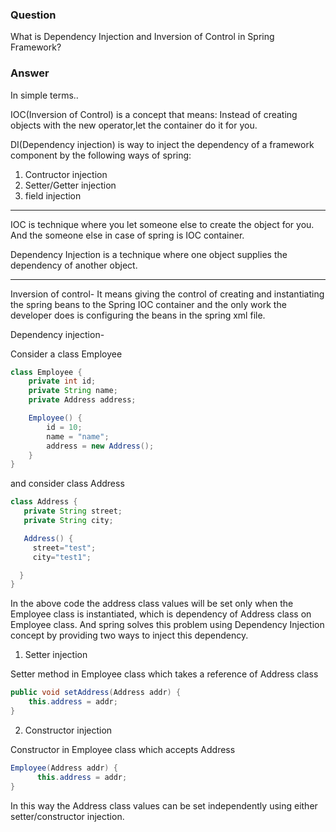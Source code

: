 ### Question

What is Dependency Injection and Inversion of Control in Spring Framework?

### Answer

In simple terms..

IOC(Inversion of Control) is a concept that means: Instead of creating objects with the new operator,let the container
do it for you.

DI(Dependency injection) is way to inject the dependency of a framework component by the following ways of spring:

1. Contructor injection
2. Setter/Getter injection
3. field injection

-----------------------
IOC is technique where you let someone else to create the object for you. And the someone else in case of spring is IOC
container.

Dependency Injection is a technique where one object supplies the dependency of another object.

-----------------------


Inversion of control- It means giving the control of creating and instantiating the spring beans to the Spring IOC
container and the only work the developer does is configuring the beans in the spring xml file.

Dependency injection-

Consider a class Employee

```java
class Employee {
    private int id;
    private String name;
    private Address address;

    Employee() {
        id = 10;
        name = "name";
        address = new Address();
    }
}
```
and consider class Address
```java
class Address {
   private String street;
   private String city;

   Address() {
     street="test";
     city="test1";

  }
}
```
In the above code the address class values will be set only when the Employee class is instantiated, which is dependency of Address class on Employee class. And spring solves this problem using Dependency Injection concept by providing two ways to inject this dependency.

1. Setter injection

Setter method in Employee class which takes a reference of Address class
```java
public void setAddress(Address addr) {
    this.address = addr;
}
```
2. Constructor injection 

Constructor in Employee class which accepts Address

```java
Employee(Address addr) {
      this.address = addr;
}
```
In this way the Address class values can be set independently using either setter/constructor injection.
